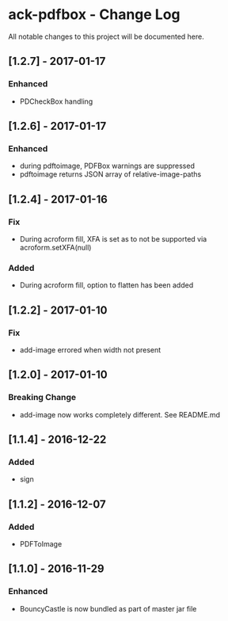 # ack-pdfbox - Change Log
All notable changes to this project will be documented here.

## [1.2.7] - 2017-01-17
### Enhanced
- PDCheckBox handling

## [1.2.6] - 2017-01-17
### Enhanced
- during pdftoimage, PDFBox warnings are suppressed
- pdftoimage returns JSON array of relative-image-paths

## [1.2.4] - 2017-01-16
### Fix
- During acroform fill, XFA is set as to not be supported via acroform.setXFA(null)
### Added
- During acroform fill, option to flatten has been added

## [1.2.2] - 2017-01-10
### Fix
- add-image errored when width not present

## [1.2.0] - 2017-01-10
### Breaking Change
- add-image now works completely different. See README.md

## [1.1.4] - 2016-12-22
### Added
- sign

## [1.1.2] - 2016-12-07
### Added
- PDFToImage

## [1.1.0] - 2016-11-29
### Enhanced
- BouncyCastle is now bundled as part of master jar file
